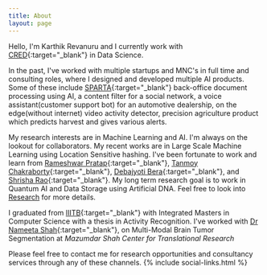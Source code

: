 ```yaml
---
title: About
layout: page
---
```

Hello, I'm Karthik Revanuru and I currently work with [CRED](https://www.cred.club/){:target="_blank"} in Data Science.

In the past, I've worked with multiple startups and MNC's in full time and consulting roles, where I designed and developed multiple AI products. Some of these include [SPARTA](https://sparta.aero/){:target="_blank"} back-office document processing using AI,  a content filter for a social network, a voice assistant(customer support bot) for an automotive dealership, on the edge(without internet) video activity detector, precision agriculture product which predicts harvest and gives various alerts. 

My research interests are in Machine Learning and AI. I'm always on the lookout for collaborators. My recent works are in Large Scale Machine Learning using Location Sensitive hashing. I've been fortunate to work and learn from [Rameshwar Pratap](https://sites.google.com/site/prataprameshwaryadav/home){:target="_blank"}, [Tanmoy Chakraborty](http://faculty.iiitd.ac.in/~tanmoy/){:target="_blank"}, [Debajyoti Bera](https://www.iiitd.ac.in/dbera){:target="_blank"}, and [Shrisha Rao](https://www.iiitb.ac.in/faculty/shrisha-rao){:target="_blank"}. My long term research goal is to work in Quantum AI and Data Storage using Artificial DNA. Feel free to look into [Research](https://karthikrevanuru.github.io/research/) for more details. 

I graduated from [IIITB](https://www.iiitb.ac.in/){:target="_blank"} with Integrated Masters in Computer Science with a thesis in Activity Recognition. I've worked with [Dr Nameeta Shah](https://www.msctr.org/2016/09/16/dr-nameeta-shah/){:target="_blank"}, on Multi-Modal Brain Tumor Segmentation at *Mazumdar Shah Center for Translational Research*

Please feel free to contact me for research opportunities and consultancy services through any of these channels.
{% include social-links.html %}
